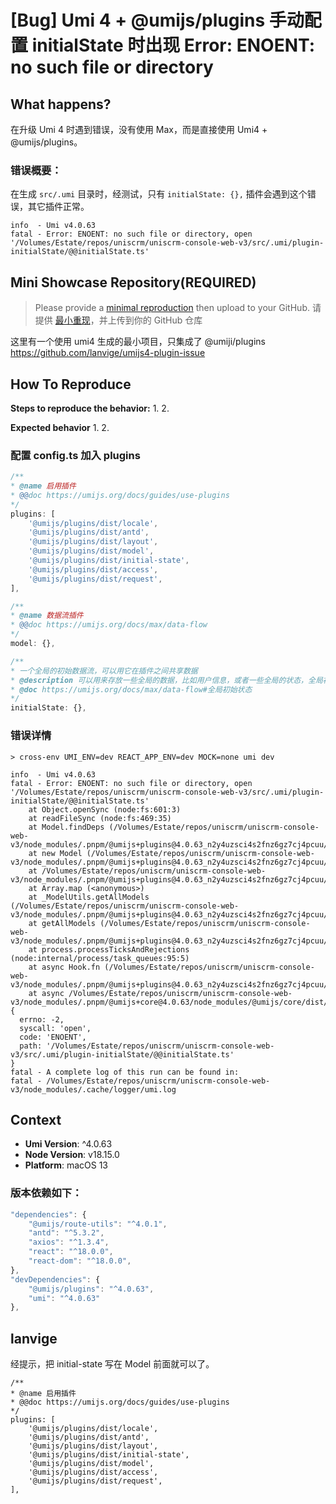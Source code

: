 # [Bug] Umi 4 + @umijs/plugins 手动配置 initialState 时出现 Error: ENOENT: no such file or directory

<!--
感谢您向我们反馈问题，为了高效的解决问题，我们期望你能提供以下信息：
-->

## What happens?

<!-- A clear and concise description of what the bug is. -->
<!-- 清晰的描述下遇到的问题。-->

在升级 Umi 4 时遇到错误，没有使用 Max，而是直接使用 Umi4 + @umijs/plugins。

### 错误概要：

在生成 `src/.umi` 目录时，经测试，只有 `initialState: {},` 插件会遇到这个错误，其它插件正常。

```
info  - Umi v4.0.63
fatal - Error: ENOENT: no such file or directory, open '/Volumes/Estate/repos/uniscrm/uniscrm-console-web-v3/src/.umi/plugin-initialState/@@initialState.ts'
```

## Mini Showcase Repository(REQUIRED)

> Please provide a [minimal reproduction](https://stackoverflow.com/help/minimal-reproducible-example) then upload to your GitHub. 请提供 [最小重现](https://stackoverflow.com/help/minimal-reproducible-example)，并上传到你的 GitHub 仓库

<!-- 为节约大家的时间，无复现步骤的 ISSUE 会被关闭，提供之后再 REOPEN -->
<!-- YOUR_REPOSITORY_URL on github or stackbliz -->

这里有一个使用 umi4 生成的最小项目，只集成了 @umiji/plugins
https://github.com/lanvige/umijs4-plugin-issue

## How To Reproduce

**Steps to reproduce the behavior:** 1. 2.

**Expected behavior** 1. 2.

<!-- 请提供复现链接/步骤，错误日志以及相关配置 -->

### 配置 config.ts 加入 plugins

```ts
/**
* @name 启用插件
* @@doc https://umijs.org/docs/guides/use-plugins
*/
plugins: [
    '@umijs/plugins/dist/locale',
    '@umijs/plugins/dist/antd',
    '@umijs/plugins/dist/layout',
    '@umijs/plugins/dist/model',
    '@umijs/plugins/dist/initial-state',
    '@umijs/plugins/dist/access',
    '@umijs/plugins/dist/request',
],

/**
* @name 数据流插件
* @@doc https://umijs.org/docs/max/data-flow
*/
model: {},

/**
* 一个全局的初始数据流，可以用它在插件之间共享数据
* @description 可以用来存放一些全局的数据，比如用户信息，或者一些全局的状态，全局初始状态在整个 Umi 项目的最开始创建。
* @doc https://umijs.org/docs/max/data-flow#全局初始状态
*/
initialState: {},
```

### 错误详情

```
> cross-env UMI_ENV=dev REACT_APP_ENV=dev MOCK=none umi dev

info  - Umi v4.0.63
fatal - Error: ENOENT: no such file or directory, open '/Volumes/Estate/repos/uniscrm/uniscrm-console-web-v3/src/.umi/plugin-initialState/@@initialState.ts'
    at Object.openSync (node:fs:601:3)
    at readFileSync (node:fs:469:35)
    at Model.findDeps (/Volumes/Estate/repos/uniscrm/uniscrm-console-web-v3/node_modules/.pnpm/@umijs+plugins@4.0.63_n2y4uzsci4s2fnz6gz7cj4pcuu/node_modules/@umijs/plugins/dist/utils/modelUtils.js:77:48)
    at new Model (/Volumes/Estate/repos/uniscrm/uniscrm-console-web-v3/node_modules/.pnpm/@umijs+plugins@4.0.63_n2y4uzsci4s2fnz6gz7cj4pcuu/node_modules/@umijs/plugins/dist/utils/modelUtils.js:74:29)
    at /Volumes/Estate/repos/uniscrm/uniscrm-console-web-v3/node_modules/.pnpm/@umijs+plugins@4.0.63_n2y4uzsci4s2fnz6gz7cj4pcuu/node_modules/@umijs/plugins/dist/utils/modelUtils.js:125:14
    at Array.map (<anonymous>)
    at _ModelUtils.getAllModels (/Volumes/Estate/repos/uniscrm/uniscrm-console-web-v3/node_modules/.pnpm/@umijs+plugins@4.0.63_n2y4uzsci4s2fnz6gz7cj4pcuu/node_modules/@umijs/plugins/dist/utils/modelUtils.js:124:7)
    at getAllModels (/Volumes/Estate/repos/uniscrm/uniscrm-console-web-v3/node_modules/.pnpm/@umijs+plugins@4.0.63_n2y4uzsci4s2fnz6gz7cj4pcuu/node_modules/@umijs/plugins/dist/model.js:106:6)
    at process.processTicksAndRejections (node:internal/process/task_queues:95:5)
    at async Hook.fn (/Volumes/Estate/repos/uniscrm/uniscrm-console-web-v3/node_modules/.pnpm/@umijs+plugins@4.0.63_n2y4uzsci4s2fnz6gz7cj4pcuu/node_modules/@umijs/plugins/dist/model.js:53:20)
    at async /Volumes/Estate/repos/uniscrm/uniscrm-console-web-v3/node_modules/.pnpm/@umijs+core@4.0.63/node_modules/@umijs/core/dist/service/service.js:184:15 {
  errno: -2,
  syscall: 'open',
  code: 'ENOENT',
  path: '/Volumes/Estate/repos/uniscrm/uniscrm-console-web-v3/src/.umi/plugin-initialState/@@initialState.ts'
}
fatal - A complete log of this run can be found in:
fatal - /Volumes/Estate/repos/uniscrm/uniscrm-console-web-v3/node_modules/.cache/logger/umi.log
```

## Context

- **Umi Version**: ^4.0.63
- **Node Version**: v18.15.0
- **Platform**: macOS 13

### 版本依赖如下：

```js
"dependencies": {
    "@umijs/route-utils": "^4.0.1",
    "antd": "^5.3.2",
    "axios": "^1.3.4",
    "react": "^18.0.0",
    "react-dom": "^18.0.0",
},
"devDependencies": {
    "@umijs/plugins": "^4.0.63",
    "umi": "^4.0.63"
},
```

## lanvige

经提示，把 initial-state 写在 Model 前面就可以了。

```
/**
* @name 启用插件
* @@doc https://umijs.org/docs/guides/use-plugins
*/
plugins: [
    '@umijs/plugins/dist/locale',
    '@umijs/plugins/dist/antd',
    '@umijs/plugins/dist/layout',
    '@umijs/plugins/dist/initial-state',
    '@umijs/plugins/dist/model',
    '@umijs/plugins/dist/access',
    '@umijs/plugins/dist/request',
],
```
